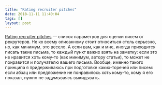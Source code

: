 ```yaml
---
title: "Rating recruiter pitches"
date: 2018-11-11 11:40:04
tags: []
layout: post
---
```


[Rating recruiter pitches](https://glebbahmutov.com/blog/rating-recruiter-pitches/) — список параметров для оценки писем от рекрутеров. Не ко всему описанному стоит относиться столь серьезно, но, как минимум, это весело. А если вам, как и мне, иногда приходится писать такие письма, то каждый пункт важно взять на заметку: если это не нравится хоть кому-то (как минимум, автору статьи), то может не понравится и получателю вашего письма. Вообще, именно такого принципа я придерживаюсь при подготовке каких-торечей или писем: если абзац или предложение не понравилось хоть кому-то, кому я его показал, нужно не задумываясь выкидывать.
